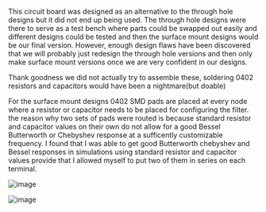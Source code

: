This circuit board was designed as an alternative to the through hole designs but it did not end up being used. The through hole designs were there to serve as a test bench where parts could be swapped out easily and different designs could be tested and then the surface mount designs would be our final version. However, enough design flaws have been discovered that we will probably just redesign the through hole versions and then only make surface mount versions once we are very confident in our designs.

Thank goodness we did not actually try to assemble these, soldering 0402 resistors and capacitors would have been a nightmare(but doable)

For the surface mount designs 0402 SMD pads are placed at every node where a resistor or capacitor needs to be placed for configuring the filter. the reason why two sets of pads were routed is because standard resistor and capacitor values on their own do not allow for a good Bessel Butterworth or Chebyshev response at a sufficently customizable frequency. I found that I was able to get good Butterworth chebyshev and Bessel responses in simulations using standard resistor and capacitor values provide that I allowed myself to put two of them in series on each terminal.

![image](https://github.com/PetervandenDoel/soundLocalizationHardware/assets/73015873/190cdb58-fa8e-480b-bf4e-937d2bf105f9)

![image](https://github.com/PetervandenDoel/soundLocalizationHardware/assets/73015873/7475415a-3f9f-41d8-98f4-bae59816b238)

